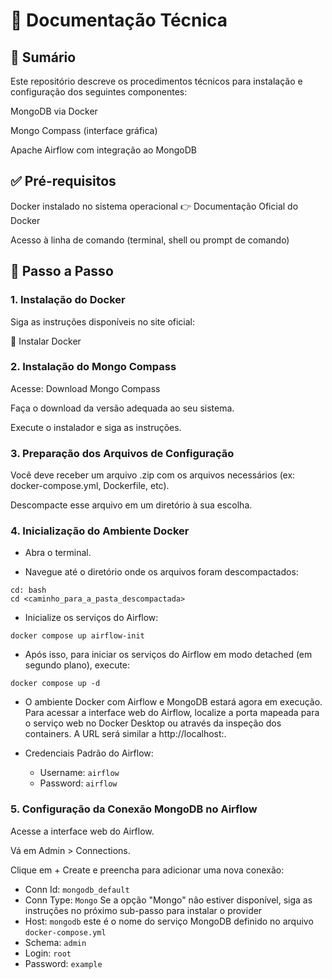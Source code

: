 # 📘 Documentação Técnica

## 📌 Sumário



Este repositório descreve os procedimentos técnicos para instalação e configuração dos seguintes componentes:

MongoDB via Docker

Mongo Compass (interface gráfica)

Apache Airflow com integração ao MongoDB

## ✅ Pré-requisitos
Docker instalado no sistema operacional
👉 Documentação Oficial do Docker

Acesso à linha de comando (terminal, shell ou prompt de comando)

## 🚀 Passo a Passo
### 1. Instalação do Docker
Siga as instruções disponíveis no site oficial:

🔗 Instalar Docker

### 2. Instalação do Mongo Compass
Acesse: Download Mongo Compass

Faça o download da versão adequada ao seu sistema.

Execute o instalador e siga as instruções.

### 3. Preparação dos Arquivos de Configuração
Você deve receber um arquivo .zip com os arquivos necessários (ex: docker-compose.yml, Dockerfile, etc).

Descompacte esse arquivo em um diretório à sua escolha.

### 4. Inicialização do Ambiente Docker
* Abra o terminal.

* Navegue até o diretório onde os arquivos foram descompactados:
```
cd: bash
cd <caminho_para_a_pasta_descompactada>
```

* Inicialize os serviços do Airflow:
```
docker compose up airflow-init
```

* Após isso, para iniciar os serviços do Airflow em modo detached (em segundo plano), execute:
``` 
docker compose up -d
```

* O ambiente Docker com Airflow e MongoDB estará agora em execução. Para acessar a interface web do Airflow, localize a porta mapeada para o serviço web no Docker Desktop ou através da inspeção dos containers. A URL será similar a http://localhost:<porta>.

* Credenciais Padrão do Airflow:
  - Username: ```airflow```
  - Password: ```airflow```
  
### 5. Configuração da Conexão MongoDB no Airflow
Acesse a interface web do Airflow.

Vá em Admin > Connections.

Clique em + Create e preencha para adicionar uma nova conexão:

- Conn Id: 	```mongodb_default```
- Conn Type: ```Mongo``` Se a opção "Mongo" não estiver disponível, siga as instruções no próximo sub-passo para instalar o provider
- Host: ```mongodb``` este é o nome do serviço MongoDB definido no arquivo ```docker-compose.yml```
- Schema:	```admin```
- Login: ```root```
- Password:	```example```









